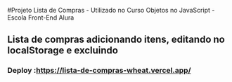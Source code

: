 #Projeto Lista de Compras - Utilizado no Curso Objetos no JavaScript - Escola Front-End Alura

## Lista de compras adicionando itens, editando no localStorage e excluindo 

### Deploy :https://lista-de-compras-wheat.vercel.app/
